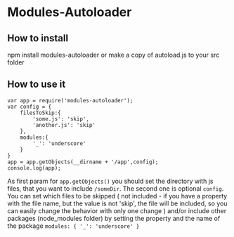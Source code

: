 # Modules-Autoloader
## How to install
npm install modules-autoloader 
or make a copy of autoload.js to your src folder
## How to use it
    var app = require('modules-autoloader');
    var config = {
        filesToSkip:{
            'some.js': 'skip',
            'another.js': 'skip'
        },
        modules:{
            '_': 'underscore'
        }
    }
    app = app.getObjects(__dirname + '/app',config);
    console.log(app);
As first param for `app.getObjects()` you should set the directory with js files, that you want to include `/someDir`. The second one is optional `config`. You can set which files to be skipped ( not included - if you have a property with the file name, but the value is not 'skip', the file will be included, so you can easily change the behavior with only one change ) and/or 
include other packages (node_modules folder) by setting the property and the name of the package `modules: { '_': 'underscore' }`

